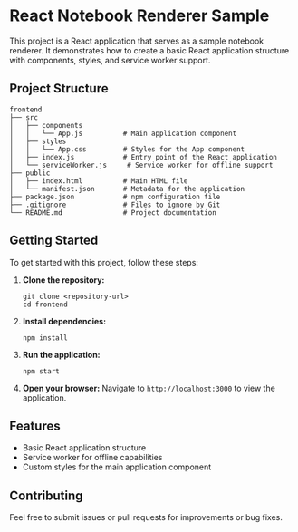 # React Notebook Renderer Sample

This project is a React application that serves as a sample notebook renderer. It demonstrates how to create a basic React application structure with components, styles, and service worker support.

## Project Structure

```
frontend
├── src
│   ├── components
│   │   └── App.js          # Main application component
│   ├── styles
│   │   └── App.css         # Styles for the App component
│   ├── index.js            # Entry point of the React application
│   └── serviceWorker.js     # Service worker for offline support
├── public
│   ├── index.html          # Main HTML file
│   └── manifest.json       # Metadata for the application
├── package.json            # npm configuration file
├── .gitignore              # Files to ignore by Git
└── README.md               # Project documentation
```

## Getting Started

To get started with this project, follow these steps:

1. **Clone the repository:**
   ```
   git clone <repository-url>
   cd frontend
   ```

2. **Install dependencies:**
   ```
   npm install
   ```

3. **Run the application:**
   ```
   npm start
   ```

4. **Open your browser:**
   Navigate to `http://localhost:3000` to view the application.

## Features

- Basic React application structure
- Service worker for offline capabilities
- Custom styles for the main application component

## Contributing

Feel free to submit issues or pull requests for improvements or bug fixes.